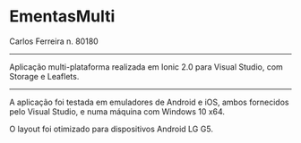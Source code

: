 # EmentasMulti

Carlos Ferreira n. 80180

-------

Aplicação multi-plataforma realizada em Ionic 2.0 para Visual Studio, com Storage e Leaflets.

-------

A aplicação foi testada em emuladores de Android e iOS, ambos fornecidos pelo Visual Studio, e numa máquina com Windows 10 x64.

O layout foi otimizado para dispositivos Android LG G5. 
